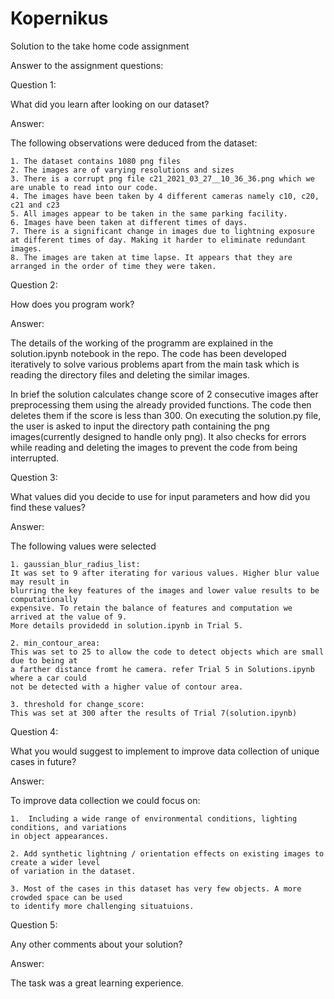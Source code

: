 # Kopernikus

Solution to the take home code assignment

Answer to the assignment questions:



Question 1: 

What did you learn after looking on our dataset?

Answer: 

The following observations were deduced from the dataset:

    1. The dataset contains 1080 png files
    2. The images are of varying resolutions and sizes
    3. There is a corrupt png file c21_2021_03_27__10_36_36.png which we are unable to read into our code.
    4. The images have been taken by 4 different cameras namely c10, c20, c21 and c23
    5. All images appear to be taken in the same parking facility.
    6. Images have been taken at different times of days.
    7. There is a significant change in images due to lightning exposure at different times of day. Making it harder to eliminate redundant images.
    8. The images are taken at time lapse. It appears that they are arranged in the order of time they were taken.



Question 2: 

How does you program work?

Answer: 

The details of the working of the programm are explained in the solution.ipynb notebook in the repo. 
The code has been developed iteratively to solve various problems apart from the main task which is reading the directory files and deleting the similar images. 

In brief the solution calculates change score of 2 consecutive images after preprocessing them using the already provided functions. The code then deletes them if the score is less than 300. On executing the solution.py file, the user is asked to input the directory path containing the png images(currently designed to handle only png). It also checks for errors while reading and deleting the images to prevent the code from being interrupted.



Question 3: 

What values did you decide to use for input parameters and how did you find these values?

Answer: 

The following values were selected

    1. gaussian_blur_radius_list: 
    It was set to 9 after iterating for various values. Higher blur value may result in 
    blurring the key features of the images and lower value results to be computationally 
    expensive. To retain the balance of features and computation we arrived at the value of 9.
    More details providedd in solution.ipynb in Trial 5.

    2. min_contour_area: 
    This was set to 25 to allow the code to detect objects which are small due to being at
    a farther distance fromt he camera. refer Trial 5 in Solutions.ipynb where a car could 
    not be detected with a higher value of contour area. 

    3. threshold for change_score:
    This was set at 300 after the results of Trial 7(solution.ipynb)



Question 4: 

What you would suggest to implement to improve data collection of unique cases in future?

Answer: 

To improve data collection we could focus on:

    1.  Including a wide range of environmental conditions, lighting conditions, and variations 
    in object appearances.
    
    2. Add synthetic lightning / orientation effects on existing images to create a wider level
    of variation in the dataset.
    
    3. Most of the cases in this dataset has very few objects. A more crowded space can be used
    to identify more challenging situatuions.



Question 5: 

Any other comments about your solution?

Answer: 

The task was a great learning experience.
